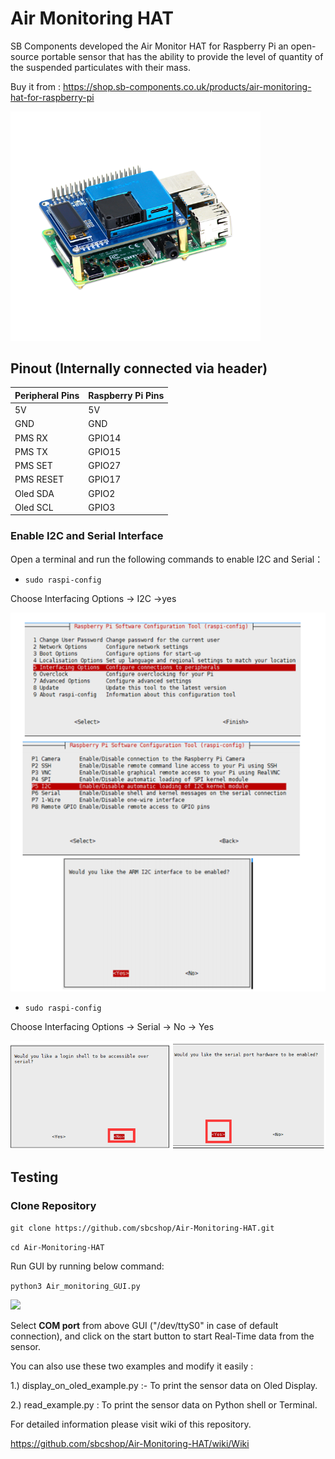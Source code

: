 # Air Monitoring HAT

SB Components developed the Air Monitor HAT for Raspberry Pi an open-source portable sensor that has the ability to provide the level of quantity of the suspended particulates with their mass.

Buy it from : https://shop.sb-components.co.uk/products/air-monitoring-hat-for-raspberry-pi

<img src="Images/product-pic1.png" width="400" />

## Pinout (Internally connected via header)

| Peripheral Pins  | Raspberry Pi Pins |
| ---------------- | ----------------- |
| 5V     	| 5V       |
| GND     	| GND      |
| PMS RX    | GPIO14   |
| PMS TX    | GPIO15   |
| PMS SET   | GPIO27   |
| PMS RESET | GPIO17   |
| Oled SDA  | GPIO2    |
| Oled SCL  | GPIO3    |


### Enable I2C and Serial Interface

 Open a terminal and run the following commands to enable I2C and Serial：


* ``` sudo raspi-config ```

Choose Interfacing Options -> I2C ->yes 

<img src="Images/en_i2c_all.png" />


* ``` sudo raspi-config ```

Choose Interfacing Options -> Serial -> No -> Yes

<img src="Images/en_serial_full.png" />

## Testing

### Clone Repository

``` git clone https://github.com/sbcshop/Air-Monitoring-HAT.git ```

``` cd Air-Monitoring-HAT ```

Run GUI by running below command:

``` python3 Air_monitoring_GUI.py ```

<img src="Images/Air_Monitoring_GUI.png" />

Select <b>COM port</b> from above GUI ("/dev/ttyS0" in case of default connection), 
and click on the start button to start Real-Time data from the sensor.

You can also use these two examples and modify it easily :

 1.) display_on_oled_example.py  :- To print the sensor data on Oled Display.
 
 2.) read_example.py : To print the sensor data on Python shell or Terminal.
 
 For detailed information please visit wiki of this repository.
 
 https://github.com/sbcshop/Air-Monitoring-HAT/wiki/Wiki


